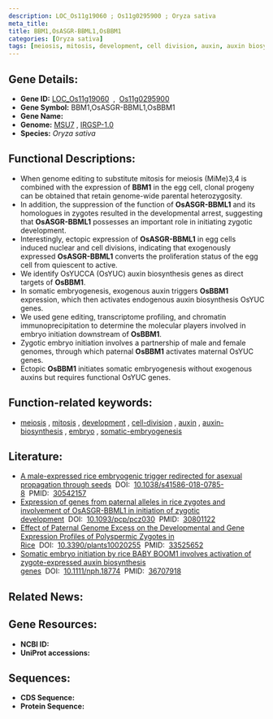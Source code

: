 ```yaml
---
description: LOC_Os11g19060 ; Os11g0295900 ; Oryza sativa
meta_title:
title: BBM1,OsASGR-BBML1,OsBBM1
categories: [Oryza sativa]
tags: [meiosis, mitosis, development, cell division, auxin, auxin biosynthesis, embryo, somatic embryogenesis]
---
```


## Gene Details:
- **Gene ID:** [LOC_Os11g19060](http://rice.uga.edu/cgi-bin/ORF_infopage.cgi?orf=LOC_Os11g19060)  &nbsp;,&nbsp; [Os11g0295900](https://rapdb.dna.affrc.go.jp/locus/?name=Os11g0295900)  
- **Gene Symbol:** BBM1,OsASGR-BBML1,OsBBM1
- **Gene Name:**
- **Genome:**  [MSU7](http://rice.uga.edu/)&nbsp;,&nbsp;[IRGSP-1.0](https://rapdb.dna.affrc.go.jp/download/irgsp1.html)
- **Species:** *Oryza sativa*

## Functional Descriptions:
   - When genome editing to substitute mitosis for meiosis (MiMe)3,4 is combined with the expression of **BBM1** in the egg cell, clonal progeny can be obtained that retain genome-wide parental heterozygosity.
   - In addition, the suppression of the function of **OsASGR-BBML1** and its homologues in zygotes resulted in the developmental arrest, suggesting that **OsASGR-BBML1** possesses an important role in initiating zygotic development.
   - Interestingly, ectopic expression of **OsASGR-BBML1** in egg cells induced nuclear and cell divisions, indicating that exogenously expressed **OsASGR-BBML1** converts the proliferation status of the egg cell from quiescent to active.
   - We identify OsYUCCA (OsYUC) auxin biosynthesis genes as direct targets of **OsBBM1**.
   - In somatic embryogenesis, exogenous auxin triggers **OsBBM1** expression, which then activates endogenous auxin biosynthesis OsYUC genes.
   - We used gene editing, transcriptome profiling, and chromatin immunoprecipitation to determine the molecular players involved in embryo initiation downstream of **OsBBM1**.
   - Zygotic embryo initiation involves a partnership of male and female genomes, through which paternal **OsBBM1** activates maternal OsYUC genes.
   - Ectopic **OsBBM1** initiates somatic embryogenesis without exogenous auxins but requires functional OsYUC genes.

## Function-related keywords:
   - [meiosis](/tags/meiosis/)&nbsp;,&nbsp;[mitosis](/tags/mitosis/)&nbsp;,&nbsp;[development](/tags/development/)&nbsp;,&nbsp;[cell-division](/tags/cell-division/)&nbsp;,&nbsp;[auxin](/tags/auxin/)&nbsp;,&nbsp;[auxin-biosynthesis](/tags/auxin-biosynthesis/)&nbsp;,&nbsp;[embryo](/tags/embryo/)&nbsp;,&nbsp;[somatic-embryogenesis](/tags/somatic-embryogenesis/)

## Literature:
   - [A male-expressed rice embryogenic trigger redirected for asexual propagation through seeds](https://www.doi.org/10.1038/s41586-018-0785-8)&nbsp;&nbsp;DOI:&nbsp;&nbsp;[10.1038/s41586-018-0785-8](https://www.doi.org/10.1038/s41586-018-0785-8)&nbsp;&nbsp;PMID:&nbsp;&nbsp;[30542157](https://pubmed.ncbi.nlm.nih.gov/30542157/)
   - [Expression of genes from paternal alleles in rice zygotes and involvement of OsASGR-BBML1 in initiation of zygotic development](https://www.doi.org/10.1093/pcp/pcz030)&nbsp;&nbsp;DOI:&nbsp;&nbsp;[10.1093/pcp/pcz030](https://www.doi.org/10.1093/pcp/pcz030)&nbsp;&nbsp;PMID:&nbsp;&nbsp;[30801122](https://pubmed.ncbi.nlm.nih.gov/30801122/)
   - [Effect of Paternal Genome Excess on the Developmental and Gene Expression Profiles of Polyspermic Zygotes in Rice](https://www.doi.org/10.3390/plants10020255)&nbsp;&nbsp;DOI:&nbsp;&nbsp;[10.3390/plants10020255](https://www.doi.org/10.3390/plants10020255)&nbsp;&nbsp;PMID:&nbsp;&nbsp;[33525652](https://pubmed.ncbi.nlm.nih.gov/33525652/)
   - [Somatic embryo initiation by rice BABY BOOM1 involves activation of zygote-expressed auxin biosynthesis genes](https://www.doi.org/10.1111/nph.18774)&nbsp;&nbsp;DOI:&nbsp;&nbsp;[10.1111/nph.18774](https://www.doi.org/10.1111/nph.18774)&nbsp;&nbsp;PMID:&nbsp;&nbsp;[36707918](https://pubmed.ncbi.nlm.nih.gov/36707918/)

## Related News:

## Gene Resources:
- **NCBI ID:**  []()
- **UniProt accessions:** [](https://www.uniprot.org/uniprotkb//entry)

## Sequences:
- **CDS Sequence:**
- **Protein Sequence:**
